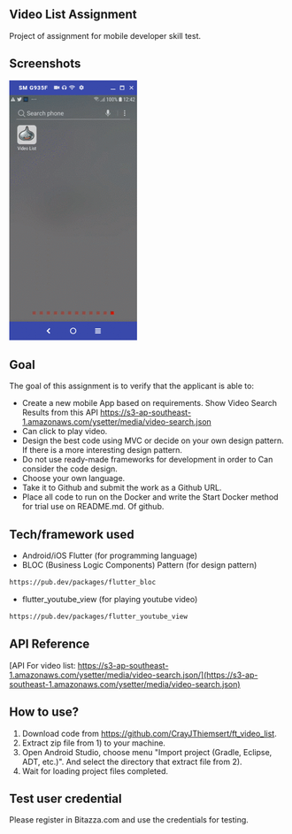 ## Video List Assignment

Project of assignment for mobile developer skill test.

## Screenshots
![](images/assignment_app_screens.gif)

##  Goal
The goal of this assignment is to verify that the applicant is able to:

* Create a new mobile App based on requirements. Show Video Search Results from this API
https://s3-ap-southeast-1.amazonaws.com/ysetter/media/video-search.json
* Can click to play video.
* Design the best code using MVC or decide on your own design pattern. If there is a more interesting design pattern.
* Do not use ready-made frameworks for development in order to Can consider the code design.
* Choose your own language.
* Take it to Github and submit the work as a Github URL.
* Place all code to run on the Docker and write the Start Docker method for trial use on README.md.
Of github.

## Tech/framework used
* Android/iOS Flutter (for programming language)
* BLOC (Business Logic Components) Pattern (for design pattern)
```sh
https://pub.dev/packages/flutter_bloc
```
* flutter_youtube_view (for playing youtube video)
```sh
https://pub.dev/packages/flutter_youtube_view
```

## API Reference
[API For video list: https://s3-ap-southeast-1.amazonaws.com/ysetter/media/video-search.json/](https://s3-ap-southeast-1.amazonaws.com/ysetter/media/video-search.json)


## How to use?
1. Download code from <https://github.com/CrayJThiemsert/ft_video_list>.
2. Extract zip file from 1) to your machine.
3. Open Android Studio, choose menu "Import project (Gradle, Eclipse, ADT, etc.)". And select the directory that extract file from 2).
4. Wait for loading project files completed.

## Test user credential
Please register in Bitazza.com and use the credentials for testing.
